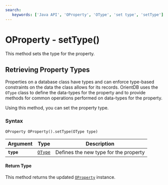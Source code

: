 ```yaml
---
search:
   keywords: ['Java API', 'OProperty', 'OType', 'set type', 'setType']
---
```


# OProperty - setType()

This method sets the type for the property.

## Retrieving Property Types

Properties on a database class have types and can enforce type-based constraints on the data the class allows for its records.  OrientDB uses the `OType` class to define the data-types for the property and to provide methods for common operations performed on data-types for the property.

Using this method, you can set the property type.

### Syntax

```
OProperty OProperty().setType(OType type)
```

| Argument | Type | Description |
|---|---|---|
| **`type`** | [`OType`](../OType.md) | Defines the new type for the property |

#### Return Type

This method returns the updated [`OProperty`](../OProperty.md) instance.

